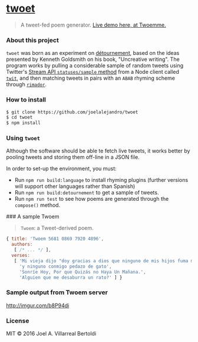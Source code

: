 # [twoet](https://github.com/joelalejandro/twoet)

> A tweet-fed poem generator. [Live demo here, at Twoemme.](http://twoemme.com/)

### About this project

`twoet` was born as an experiment on [détournement](https://en.wikipedia.org/wiki/D%C3%A9tournement), based
on the ideas presented by Kenneth Goldsmith on his book, "Uncreative writing". The program works by pulling
a considerable sample of random tweets using Twitter's [Stream API `statuses/sample` method](https://dev.twitter.com/streaming/reference/get/statuses/sample)
from a Node client called [`twit`](https://github.com/ttezel/twit),
and then matching tweets in pairs with an `ABAB` rhyming scheme through [`rimador`](https://github.com/JavierRizzoA/rimador).

### How to install

```sh
$ git clone https://github.com/joelalejandro/twoet
$ cd twoet
$ npm install
```

### Using `twoet`

Although the software should be able te fetch live tweets, it works better by pooling tweets and storing
them off-line in a JSON file.

In order to set-up the environment, you must:

- Run `npm run build:language` to install rhyming plugins (further versions will support other languages rather than Spanish)
- Run `npm run build:detournement` to get a sample of tweets.
- Run `npm run test` to see how poems are generated through the `compose()` method.

### A sample Twoem

> `Twoem`: a Tweet-derived poem.

```javascript
{ title: 'Twoem 5681 0869 7920 4896',
  authors: 
   [ /* ... */ ],
  verses: 
   [ 'Mi vieja dijo "doy gracias a dios que ninguno de mis hijos fuma marihuana".',
     'y ninguno conmigo pedazo de gato',
     'Sonríe Hoy, Por que Quizás no Haya Un Mañana.',
     'Alguien que me desaburra un rato?' ] }
```

### Sample output from Twoem server

http://imgur.com/b8P94di

### License

MIT © 2016 Joel A. Villarreal Bertoldi
